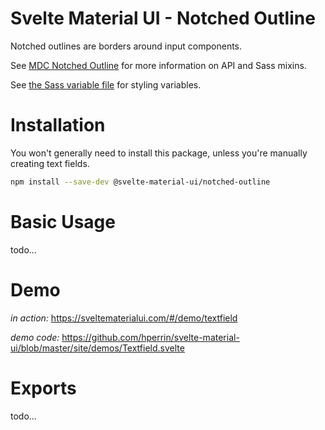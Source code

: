 # Svelte Material UI - Notched Outline

Notched outlines are borders around input components.

See [MDC Notched Outline](https://material.io/develop/web/components/input-controls/notched-outline/) for more information on API and Sass mixins.

See [the Sass variable file](https://github.com/material-components/material-components-web/blob/v3.1.1/packages/mdc-notched-outline/_variables.scss) for styling variables.

# Installation

You won't generally need to install this package, unless you're manually creating text fields.

```sh
npm install --save-dev @svelte-material-ui/notched-outline
```

# Basic Usage

todo...

# Demo

*in action:* https://sveltematerialui.com/#/demo/textfield

*demo code:* https://github.com/hperrin/svelte-material-ui/blob/master/site/demos/Textfield.svelte

# Exports

todo...